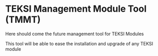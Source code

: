 # TEKSI Management Module Tool (TMMT)

Here should come the future management tool for TEKSI Modules

This tool will be able to ease the installation and upgrade of any TEKSI module
